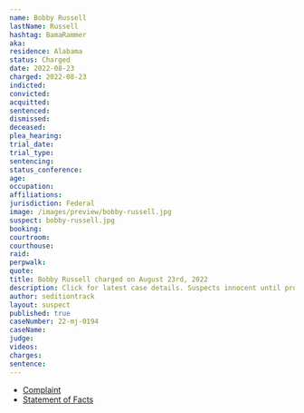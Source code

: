 ```yaml
---
name: Bobby Russell
lastName: Russell
hashtag: BamaRammer
aka:
residence: Alabama
status: Charged
date: 2022-08-23
charged: 2022-08-23
indicted:
convicted:
acquitted:
sentenced:
dismissed:
deceased:
plea_hearing:
trial_date:
trial_type:
sentencing:
status_conference:
age:
occupation:
affiliations:
jurisdiction: Federal
image: /images/preview/bobby-russell.jpg
suspect: bobby-russell.jpg
booking:
courtroom:
courthouse:
raid:
perpwalk:
quote:
title: Bobby Russell charged on August 23rd, 2022
description: Click for latest case details. Suspects innocent until proven guilty.
author: seditiontrack
layout: suspect
published: true
caseNumber: 22-mj-0194
caseName:
judge:
videos:
charges:
sentence:
---
```

- [Complaint](https://www.justice.gov/usao-dc/case-multi-defendant/file/1528476/download)
- [Statement of Facts](https://www.justice.gov/usao-dc/case-multi-defendant/file/1528481/download)
